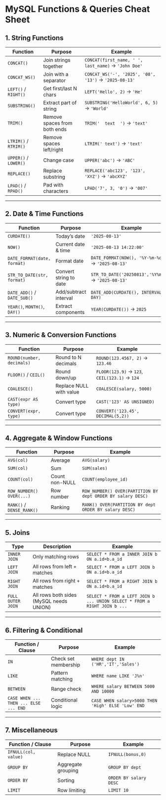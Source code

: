 # MySQL Functions & Queries Cheat Sheet

## 1. String Functions
| Function | Purpose | Example |
|----------|---------|---------|
| `CONCAT()` | Join strings together | `CONCAT(first_name, ' ', last_name)` → `'John Doe'` |
| `CONCAT_WS()` | Join with a separator | `CONCAT_WS('-', '2025', '08', '13')` → `'2025-08-13'` |
| `LEFT()` / `RIGHT()` | Get first/last N chars | `LEFT('Hello', 2)` → `'He'` |
| `SUBSTRING()` | Extract part of string | `SUBSTRING('HelloWorld', 6, 5)` → `'World'` |
| `TRIM()` | Remove spaces from both ends | `TRIM('  text  ')` → `'text'` |
| `LTRIM()` / `RTRIM()` | Remove spaces left/right | `LTRIM(' text')` → `'text'` |
| `UPPER()` / `LOWER()` | Change case | `UPPER('abc')` → `'ABC'` |
| `REPLACE()` | Replace substring | `REPLACE('abc123', '123', 'XYZ')` → `'abcXYZ'` |
| `LPAD()` / `RPAD()` | Pad with characters | `LPAD('7', 3, '0')` → `'007'` |

---

## 2. Date & Time Functions
| Function | Purpose | Example |
|----------|---------|---------|
| `CURDATE()` | Today’s date | `'2025-08-13'` |
| `NOW()` | Current date & time | `'2025-08-13 14:22:00'` |
| `DATE_FORMAT(date, format)` | Format date | `DATE_FORMAT(NOW(), '%Y-%m-%d')` → `'2025-08-13'` |
| `STR_TO_DATE(str, format)` | Convert string to date | `STR_TO_DATE('20250813','%Y%m%d')` → `'2025-08-13'` |
| `DATE_ADD()` / `DATE_SUB()` | Add/subtract interval | `DATE_ADD(CURDATE(), INTERVAL 7 DAY)` |
| `YEAR()`, `MONTH()`, `DAY()` | Extract components | `YEAR(CURDATE())` → `2025` |

---

## 3. Numeric & Conversion Functions
| Function | Purpose | Example |
|----------|---------|---------|
| `ROUND(number, decimals)` | Round to N decimals | `ROUND(123.4567, 2)` → `123.46` |
| `FLOOR()` / `CEIL()` | Round down/up | `FLOOR(123.9)` → `123`, `CEIL(123.1)` → `124` |
| `COALESCE()` | Replace NULL with value | `COALESCE(salary, 5000)` |
| `CAST(expr AS type)` | Convert type | `CAST('123' AS UNSIGNED)` |
| `CONVERT(expr, type)` | Convert type | `CONVERT('123.45', DECIMAL(5,2))` |

---

## 4. Aggregate & Window Functions
| Function | Purpose | Example |
|----------|---------|---------|
| `AVG(col)` | Average | `AVG(salary)` |
| `SUM(col)` | Sum | `SUM(sales)` |
| `COUNT(col)` | Count non-NULL | `COUNT(employee_id)` |
| `ROW_NUMBER() OVER(...)` | Row number | `ROW_NUMBER() OVER(PARTITION BY dept ORDER BY salary DESC)` |
| `RANK()` / `DENSE_RANK()` | Ranking | `RANK() OVER(PARTITION BY dept ORDER BY salary DESC)` |

---

## 5. Joins
| Type | Description | Example |
|------|------------|---------|
| `INNER JOIN` | Only matching rows | `SELECT * FROM a INNER JOIN b ON a.id=b.a_id` |
| `LEFT JOIN` | All rows from left + matches | `SELECT * FROM a LEFT JOIN b ON a.id=b.a_id` |
| `RIGHT JOIN` | All rows from right + matches | `SELECT * FROM a RIGHT JOIN b ON a.id=b.a_id` |
| `FULL OUTER JOIN` | All rows both sides (MySQL needs UNION) | `SELECT * FROM a LEFT JOIN b ... UNION SELECT * FROM a RIGHT JOIN b ...` |

---

## 6. Filtering & Conditional
| Function / Clause | Purpose | Example |
|------------------|---------|---------|
| `IN` | Check set membership | `WHERE dept IN ('HR','IT','Sales')` |
| `LIKE` | Pattern matching | `WHERE name LIKE 'J%n'` |
| `BETWEEN` | Range check | `WHERE salary BETWEEN 5000 AND 10000` |
| `CASE WHEN ... THEN ... ELSE ... END` | Conditional logic | `CASE WHEN salary>5000 THEN 'High' ELSE 'Low' END` |

---

## 7. Miscellaneous
| Function / Clause | Purpose | Example |
|------------------|---------|---------|
| `IFNULL(col, value)` | Replace NULL | `IFNULL(bonus,0)` |
| `GROUP BY` | Aggregate grouping | `GROUP BY dept` |
| `ORDER BY` | Sorting | `ORDER BY salary DESC` |
| `LIMIT` | Row limiting | `LIMIT 10` |

